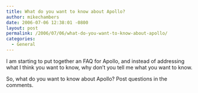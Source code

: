 ```yaml
---
title: What do you want to know about Apollo?
author: mikechambers
date: 2006-07-06 12:38:01 -0800
layout: post
permalink: /2006/07/06/what-do-you-want-to-know-about-apollo/
categories:
  - General
---
```



I am starting to put together an FAQ for Apollo, and instead of addressing what I think you want to know, why don&#8217;t you tell me what you want to know.

So, what do you want to know about Apollo? Post questions in the comments.